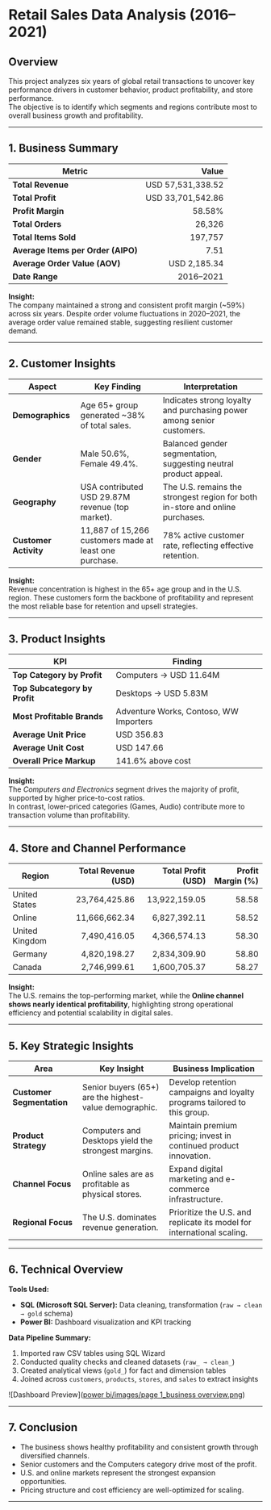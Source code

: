 # Retail Sales Data Analysis (2016–2021)

## Overview
This project analyzes six years of global retail transactions to uncover key performance drivers in customer behavior, product profitability, and store performance.  
The objective is to identify which segments and regions contribute most to overall business growth and profitability.

---

## 1. Business Summary

| Metric | Value |
|---------|------:|
| **Total Revenue** | USD 57,531,338.52 |
| **Total Profit** | USD 33,701,542.86 |
| **Profit Margin** | 58.58% |
| **Total Orders** | 26,326 |
| **Total Items Sold** | 197,757 |
| **Average Items per Order (AIPO)** | 7.51 |
| **Average Order Value (AOV)** | USD 2,185.34 |
| **Date Range** | 2016–2021 |

**Insight:**  
The company maintained a strong and consistent profit margin (~59%) across six years. Despite order volume fluctuations in 2020–2021, the average order value remained stable, suggesting resilient customer demand.


---

## 2. Customer Insights

| Aspect | Key Finding | Interpretation |
|--------|--------------|----------------|
| **Demographics** | Age 65+ group generated ~38% of total sales. | Indicates strong loyalty and purchasing power among senior customers. |
| **Gender** | Male 50.6%, Female 49.4%. | Balanced gender segmentation, suggesting neutral product appeal. |
| **Geography** | USA contributed USD 29.87M revenue (top market). | The U.S. remains the strongest region for both in-store and online purchases. |
| **Customer Activity** | 11,887 of 15,266 customers made at least one purchase. | 78% active customer rate, reflecting effective retention. |

**Insight:**  
Revenue concentration is highest in the 65+ age group and in the U.S. region. These customers form the backbone of profitability and represent the most reliable base for retention and upsell strategies.


---

## 3. Product Insights

| KPI | Finding |
|-----|----------|
| **Top Category by Profit** | Computers -> USD 11.64M |
| **Top Subcategory by Profit** | Desktops -> USD 5.83M |
| **Most Profitable Brands** | Adventure Works, Contoso, WW Importers |
| **Average Unit Price** | USD 356.83 |
| **Average Unit Cost** | USD 147.66 |
| **Overall Price Markup** | 141.6% above cost |

**Insight:**  
The *Computers and Electronics* segment drives the majority of profit, supported by higher price-to-cost ratios.  
In contrast, lower-priced categories (Games, Audio) contribute more to transaction volume than profitability.


---

## 4. Store and Channel Performance

| Region | Total Revenue (USD) | Total Profit (USD) | Profit Margin (%) |
|---------|--------------------:|-------------------:|------------------:|
| United States | 23,764,425.86 | 13,922,159.05 | 58.58 |
| Online | 11,666,662.34 | 6,827,392.11 | 58.52 |
| United Kingdom | 7,490,416.05 | 4,366,574.13 | 58.30 |
| Germany | 4,820,198.27 | 2,834,309.90 | 58.80 |
| Canada | 2,746,999.61 | 1,600,705.37 | 58.27 |

**Insight:**  
The U.S. remains the top-performing market, while the **Online channel shows nearly identical profitability**, highlighting strong operational efficiency and potential scalability in digital sales.


---

## 5. Key Strategic Insights

| Area | Key Insight | Business Implication |
|------|--------------|----------------------|
| **Customer Segmentation** | Senior buyers (65+) are the highest-value demographic. | Develop retention campaigns and loyalty programs tailored to this group. |
| **Product Strategy** | Computers and Desktops yield the strongest margins. | Maintain premium pricing; invest in continued product innovation. |
| **Channel Focus** | Online sales are as profitable as physical stores. | Expand digital marketing and e-commerce infrastructure. |
| **Regional Focus** | The U.S. dominates revenue generation. | Prioritize the U.S. and replicate its model for international scaling. |

---

## 6. Technical Overview

**Tools Used:**
- **SQL (Microsoft SQL Server):** Data cleaning, transformation (`raw → clean → gold` schema)
- **Power BI:** Dashboard visualization and KPI tracking

**Data Pipeline Summary:**
1. Imported raw CSV tables using SQL Wizard  
2. Conducted quality checks and cleaned datasets (`raw_ → clean_`)  
3. Created analytical views (`gold_`) for fact and dimension tables  
4. Joined across `customers`, `products`, `stores`, and `sales` to extract insights  

![Dashboard Preview]([power bi/images/page 1_business overview.png](https://github.com/elrvnd/DA-Project/blob/e5f674dfde6419e26932cb1af8cb8d02961b26b1/power%20bi/images/page%201_business%20overview.png))

---

## 7. Conclusion

- The business shows healthy profitability and consistent growth through diversified channels.  
- Senior customers and the Computers category drive most of the profit.  
- U.S. and online markets represent the strongest expansion opportunities.  
- Pricing structure and cost efficiency are well-optimized for scaling.  

---
